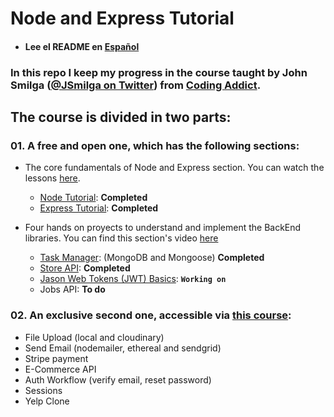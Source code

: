 # Node and Express Tutorial

- #### Lee el README en [Español](./README_ES.md)

### In this repo I keep my progress in the course taught by John Smilga ([@JSmilga on Twitter](https://twitter.com/john_smilga)) from [Coding Addict](https://www.youtube.com/channel/UCMZFwxv5l-XtKi693qMJptA).
 
## The course is divided in two parts:

 ### 01. A free and open one, which has the following sections:

* The core fundamentals of Node and Express section. You can watch the lessons [here](https://www.youtube.com/watch?v=TNV0_7QRDwY).
    *  [Node Tutorial](./01-node-tutorial/): __Completed__
    *  [Express Tutorial](./02-express-tutorial/): __Completed__


* Four hands on proyects to understand and implement the BackEnd libraries. You can find this section's video [here](https://www.youtube.com/watch?v=rltfdjcXjmk) 

  * [Task Manager](./03-task-manager/): (MongoDB and Mongoose) __Completed__
  * [Store API](./04-store-api/): __Completed__
  * [Jason Web Tokens (JWT) Basics](./05-JWT-Basics/): __`Working on`__
  * Jobs API: __To do__




### 02. An exclusive second one, accessible via [this course](https://www.udemy.com/course/nodejs-tutorial-and-projects-course/?referralCode=E94792BEAE9ADD204BC7):

  * File Upload (local and cloudinary)
  * Send Email (nodemailer, ethereal and sendgrid)
  * Stripe payment
  * E-Commerce API
  * Auth Workflow (verify email, reset password)
  * Sessions
  * Yelp Clone 
